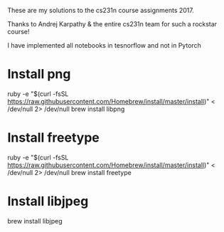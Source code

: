 These are my solutions to the cs231n course assignments 2017.

Thanks to Andrej Karpathy & the entire cs231n team for such a rockstar course!

I have implemented all notebooks in tesnorflow and not in Pytorch


# Install png

ruby -e "$(curl -fsSL https://raw.githubusercontent.com/Homebrew/install/master/install)" < /dev/null 2> /dev/null
brew install libpng

# Install freetype

ruby -e "$(curl -fsSL https://raw.githubusercontent.com/Homebrew/install/master/install)" < /dev/null 2> /dev/null
brew install freetype

# Install libjpeg

brew install libjpeg